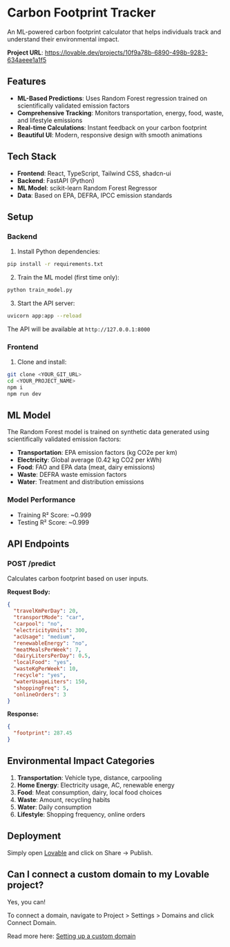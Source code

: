 # Carbon Footprint Tracker

An ML-powered carbon footprint calculator that helps individuals track and understand their environmental impact.

**Project URL**: https://lovable.dev/projects/10f9a78b-6890-498b-9283-634aeee1a1f5

## Features

- **ML-Based Predictions**: Uses Random Forest regression trained on scientifically validated emission factors
- **Comprehensive Tracking**: Monitors transportation, energy, food, waste, and lifestyle emissions
- **Real-time Calculations**: Instant feedback on your carbon footprint
- **Beautiful UI**: Modern, responsive design with smooth animations

## Tech Stack

- **Frontend**: React, TypeScript, Tailwind CSS, shadcn-ui
- **Backend**: FastAPI (Python)
- **ML Model**: scikit-learn Random Forest Regressor
- **Data**: Based on EPA, DEFRA, IPCC emission standards

## Setup

### Backend

1. Install Python dependencies:
```bash
pip install -r requirements.txt
```

2. Train the ML model (first time only):
```bash
python train_model.py
```

3. Start the API server:
```bash
uvicorn app:app --reload
```

The API will be available at `http://127.0.0.1:8000`

### Frontend

1. Clone and install:
```bash
git clone <YOUR_GIT_URL>
cd <YOUR_PROJECT_NAME>
npm i
npm run dev
```

## ML Model

The Random Forest model is trained on synthetic data generated using scientifically validated emission factors:

- **Transportation**: EPA emission factors (kg CO2e per km)
- **Electricity**: Global average (0.42 kg CO2 per kWh)
- **Food**: FAO and EPA data (meat, dairy emissions)
- **Waste**: DEFRA waste emission factors
- **Water**: Treatment and distribution emissions

### Model Performance
- Training R² Score: ~0.999
- Testing R² Score: ~0.999

## API Endpoints

### POST /predict

Calculates carbon footprint based on user inputs.

**Request Body:**
```json
{
  "travelKmPerDay": 20,
  "transportMode": "car",
  "carpool": "no",
  "electricityUnits": 300,
  "acUsage": "medium",
  "renewableEnergy": "no",
  "meatMealsPerWeek": 7,
  "dairyLitersPerDay": 0.5,
  "localFood": "yes",
  "wasteKgPerWeek": 10,
  "recycle": "yes",
  "waterUsageLiters": 150,
  "shoppingFreq": 5,
  "onlineOrders": 3
}
```

**Response:**
```json
{
  "footprint": 287.45
}
```

## Environmental Impact Categories

1. **Transportation**: Vehicle type, distance, carpooling
2. **Home Energy**: Electricity usage, AC, renewable energy
3. **Food**: Meat consumption, dairy, local food choices
4. **Waste**: Amount, recycling habits
5. **Water**: Daily consumption
6. **Lifestyle**: Shopping frequency, online orders

## Deployment

Simply open [Lovable](https://lovable.dev/projects/10f9a78b-6890-498b-9283-634aeee1a1f5) and click on Share -> Publish.

## Can I connect a custom domain to my Lovable project?

Yes, you can!

To connect a domain, navigate to Project > Settings > Domains and click Connect Domain.

Read more here: [Setting up a custom domain](https://docs.lovable.dev/features/custom-domain#custom-domain)
